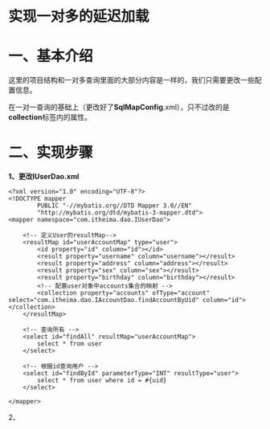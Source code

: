 # **实现一对多的延迟加载**

# **一、基本介绍**

这里的项目结构和一对多查询里面的大部分内容是一样的，我们只需要更改一些配置信息。

在一对一查询的基础上（更改好了**SqlMapConfig**.xml），只不过改的是**collection**标签内的属性。

# **二、实现步骤**

**1、更改IUserDao.xml**

```
<?xml version="1.0" encoding="UTF-8"?>
<!DOCTYPE mapper
        PUBLIC "-//mybatis.org//DTD Mapper 3.0//EN"
        "http://mybatis.org/dtd/mybatis-3-mapper.dtd">
<mapper namespace="com.itheima.dao.IUserDao">

    <!-- 定义User的resultMap-->
    <resultMap id="userAccountMap" type="user">
        <id property="id" column="id"></id>
        <result property="username" column="username"></result>
        <result property="address" column="address"></result>
        <result property="sex" column="sex"></result>
        <result property="birthday" column="birthday"></result>
        <!-- 配置user对象中accounts集合的映射 -->
        <collection property="accounts" ofType="account" select="com.itheima.dao.IAccountDao.findAccountByUid" column="id"></collection>
    </resultMap>

    <!-- 查询所有 -->
    <select id="findAll" resultMap="userAccountMap">
        select * from user
    </select>

    <!-- 根据id查询用户 -->
    <select id="findById" parameterType="INT" resultType="user">
        select * from user where id = #{uid}
    </select>

</mapper>
```

2、